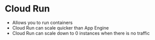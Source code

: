 # Cloud Run
- Allows you to run containers
- Cloud Run can scale quicker than App Engine
- Cloud Run can scale down to 0 instances when there is no traffic